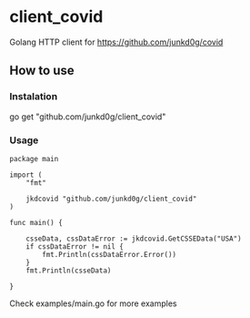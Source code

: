 # client_covid
Golang HTTP client for https://github.com/junkd0g/covid

## How to use

### Instalation

go get "github.com/junkd0g/client_covid"

### Usage

```
package main

import (
	"fmt"

	jkdcovid "github.com/junkd0g/client_covid"
)

func main() {

	csseData, cssDataError := jkdcovid.GetCSSEData("USA")
	if cssDataError != nil {
		fmt.Println(cssDataError.Error())
	}
	fmt.Println(csseData)

}
```

Check examples/main.go for more examples